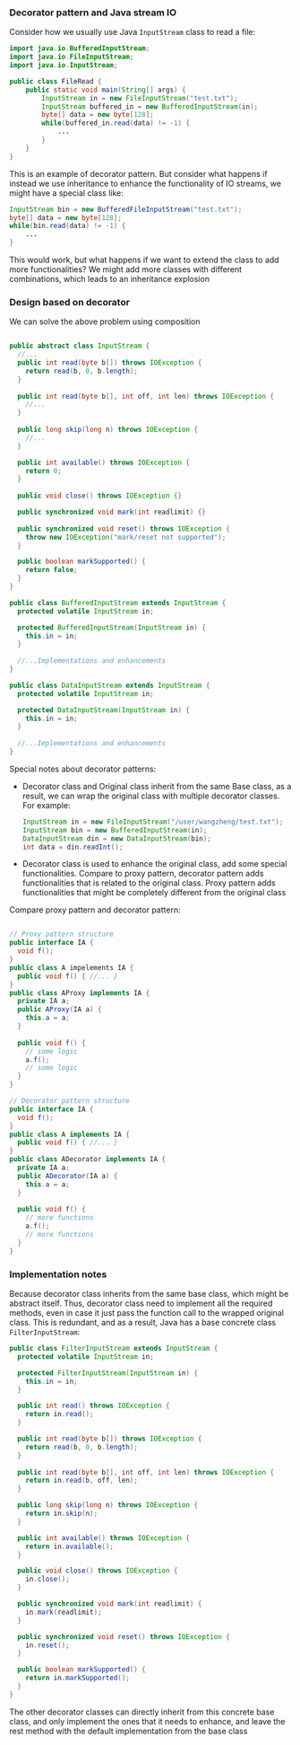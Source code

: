### Decorator pattern and Java stream IO
Consider how we usually use Java `InputStream` class to read a file:
```java
import java.io.BufferedInputStream;
import java.io.FileInputStream;
import java.io.InputStream;

public class FileRead {
    public static void main(String[] args) {
        InputStream in = new FileInputStream("test.txt");
        InputStream buffered_in = new BufferedInputStream(in);
        byte[] data = new byte[128];
        while(buffered_in.read(data) != -1) {
            ...
        }
    }
}
```
This is an example of decorator pattern. But consider what happens if instead we use inheritance to enhance the functionality of IO streams, we might have a special class like:
```java
InputStream bin = new BufferedFileInputStream("test.txt");
byte[] data = new byte[128];
while(bin.read(data) != -1) {
    ...
}
```
This would work, but what happens if we want to extend the class to add more functionalities? We might add more classes with different combinations, which leads to an inheritance explosion

### Design based on decorator
We can solve the above problem using composition
```java

public abstract class InputStream {
  //...
  public int read(byte b[]) throws IOException {
    return read(b, 0, b.length);
  }
  
  public int read(byte b[], int off, int len) throws IOException {
    //...
  }
  
  public long skip(long n) throws IOException {
    //...
  }

  public int available() throws IOException {
    return 0;
  }
  
  public void close() throws IOException {}

  public synchronized void mark(int readlimit) {}
    
  public synchronized void reset() throws IOException {
    throw new IOException("mark/reset not supported");
  }

  public boolean markSupported() {
    return false;
  }
}

public class BufferedInputStream extends InputStream {
  protected volatile InputStream in;

  protected BufferedInputStream(InputStream in) {
    this.in = in;
  }
  
  //...Implementations and enhancements
}

public class DataInputStream extends InputStream {
  protected volatile InputStream in;

  protected DataInputStream(InputStream in) {
    this.in = in;
  }
  
  //...Implementations and enhancements
}
```

Special notes about decorator patterns:
- Decorator class and Original class inherit from the same Base class, as a result, we can wrap the original class with multiple decorator classes. For example:
  ```java
  InputStream in = new FileInputStream("/user/wangzheng/test.txt");
  InputStream bin = new BufferedInputStream(in);
  DataInputStream din = new DataInputStream(bin);
  int data = din.readInt();
  ```
- Decorator class is used to enhance the original class, add some special functionalities. Compare to proxy pattern, decorator pattern adds functionalities that is related to the original class. Proxy pattern adds functionalities that might be completely different from the original class

Compare proxy pattern and decorator pattern:
```java

// Proxy pattern structure
public interface IA {
  void f();
}
public class A impelements IA {
  public void f() { //... }
}
public class AProxy implements IA {
  private IA a;
  public AProxy(IA a) {
    this.a = a;
  }
  
  public void f() {
    // some logic
    a.f();
    // some logic
  }
}

// Decorator pattern structure
public interface IA {
  void f();
}
public class A implements IA {
  public void f() { //... }
}
public class ADecorator implements IA {
  private IA a;
  public ADecorator(IA a) {
    this.a = a;
  }
  
  public void f() {
    // more functions
    a.f();
    // more functions
  }
}
```

### Implementation notes
Because decorator class inherits from the same base class, which might be abstract itself. Thus, decorator class need to implement all the required methods, even in case it just pass the function call to the wrapped original class. This is redundant, and as a result, Java has a base concrete class `FilterInputStream`:
```java
public class FilterInputStream extends InputStream {
  protected volatile InputStream in;

  protected FilterInputStream(InputStream in) {
    this.in = in;
  }

  public int read() throws IOException {
    return in.read();
  }

  public int read(byte b[]) throws IOException {
    return read(b, 0, b.length);
  }
   
  public int read(byte b[], int off, int len) throws IOException {
    return in.read(b, off, len);
  }

  public long skip(long n) throws IOException {
    return in.skip(n);
  }

  public int available() throws IOException {
    return in.available();
  }

  public void close() throws IOException {
    in.close();
  }

  public synchronized void mark(int readlimit) {
    in.mark(readlimit);
  }

  public synchronized void reset() throws IOException {
    in.reset();
  }

  public boolean markSupported() {
    return in.markSupported();
  }
}
```
The other decorator classes can directly inherit from this concrete base class, and only implement the ones that it needs to enhance, and leave the rest method with the default implementation from the base class
